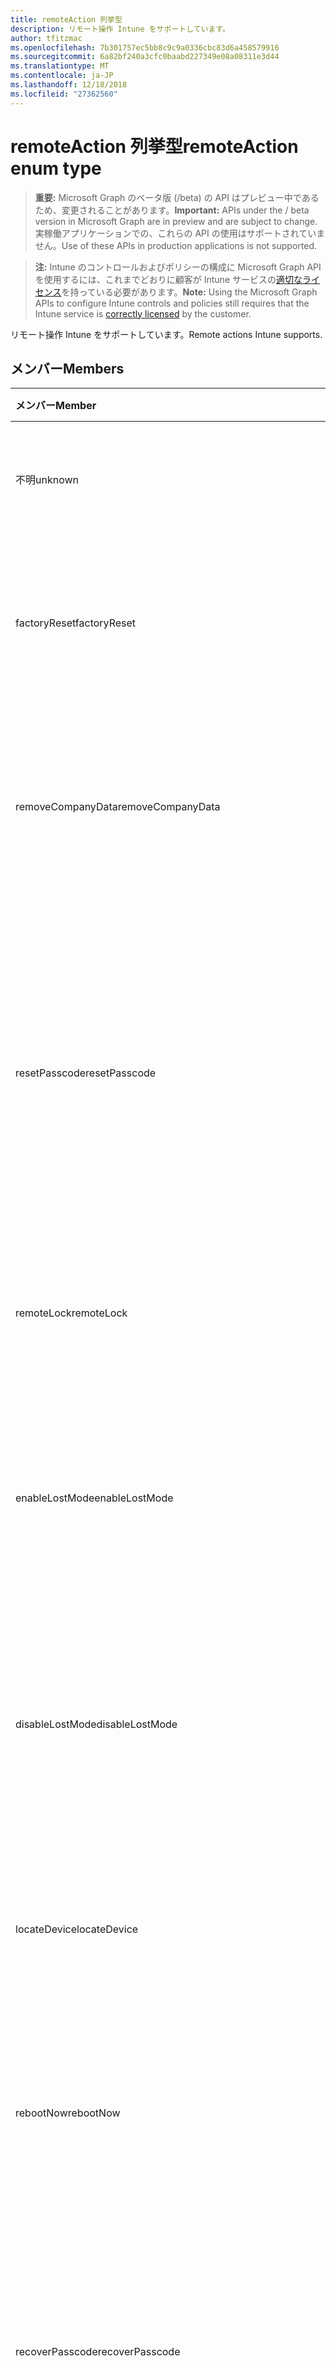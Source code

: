 ```yaml
---
title: remoteAction 列挙型
description: リモート操作 Intune をサポートしています。
author: tfitzmac
ms.openlocfilehash: 7b301757ec5bb8c9c9a0336cbc83d6a458579916
ms.sourcegitcommit: 6a82bf240a3cfc0baabd227349e08a08311e3d44
ms.translationtype: MT
ms.contentlocale: ja-JP
ms.lasthandoff: 12/18/2018
ms.locfileid: "27362560"
---
```

# <a name="remoteaction-enum-type"></a><span data-ttu-id="98c8c-103">remoteAction 列挙型</span><span class="sxs-lookup"><span data-stu-id="98c8c-103">remoteAction enum type</span></span>

> <span data-ttu-id="98c8c-104">**重要:** Microsoft Graph のベータ版 (/beta) の API はプレビュー中であるため、変更されることがあります。</span><span class="sxs-lookup"><span data-stu-id="98c8c-104">**Important:** APIs under the / beta version in Microsoft Graph are in preview and are subject to change.</span></span> <span data-ttu-id="98c8c-105">実稼働アプリケーションでの、これらの API の使用はサポートされていません。</span><span class="sxs-lookup"><span data-stu-id="98c8c-105">Use of these APIs in production applications is not supported.</span></span>

> <span data-ttu-id="98c8c-106">**注:** Intune のコントロールおよびポリシーの構成に Microsoft Graph API を使用するには、これまでどおりに顧客が Intune サービスの[適切なライセンス](https://go.microsoft.com/fwlink/?linkid=839381)を持っている必要があります。</span><span class="sxs-lookup"><span data-stu-id="98c8c-106">**Note:** Using the Microsoft Graph APIs to configure Intune controls and policies still requires that the Intune service is [correctly licensed](https://go.microsoft.com/fwlink/?linkid=839381) by the customer.</span></span>

<span data-ttu-id="98c8c-107">リモート操作 Intune をサポートしています。</span><span class="sxs-lookup"><span data-stu-id="98c8c-107">Remote actions Intune supports.</span></span>
## <a name="members"></a><span data-ttu-id="98c8c-108">メンバー</span><span class="sxs-lookup"><span data-stu-id="98c8c-108">Members</span></span>
|<span data-ttu-id="98c8c-109">メンバー</span><span class="sxs-lookup"><span data-stu-id="98c8c-109">Member</span></span>|<span data-ttu-id="98c8c-110">値</span><span class="sxs-lookup"><span data-stu-id="98c8c-110">Value</span></span>|<span data-ttu-id="98c8c-111">説明</span><span class="sxs-lookup"><span data-stu-id="98c8c-111">Description</span></span>|
|:---|:---|:---|
|<span data-ttu-id="98c8c-112">不明</span><span class="sxs-lookup"><span data-stu-id="98c8c-112">unknown</span></span>|<span data-ttu-id="98c8c-113">0</span><span class="sxs-lookup"><span data-stu-id="98c8c-113">0</span></span>|<span data-ttu-id="98c8c-114">ユーザーは、不明なアクションを開始します。</span><span class="sxs-lookup"><span data-stu-id="98c8c-114">User initiates an unknown action.</span></span>|
|<span data-ttu-id="98c8c-115">factoryReset</span><span class="sxs-lookup"><span data-stu-id="98c8c-115">factoryReset</span></span>|<span data-ttu-id="98c8c-116">1</span><span class="sxs-lookup"><span data-stu-id="98c8c-116">1</span></span>|<span data-ttu-id="98c8c-117">工場出荷時の動作を開始するユーザーは、デバイスをリセットします。</span><span class="sxs-lookup"><span data-stu-id="98c8c-117">User initiates an action to factory reset a device.</span></span> |
|<span data-ttu-id="98c8c-118">removeCompanyData</span><span class="sxs-lookup"><span data-stu-id="98c8c-118">removeCompanyData</span></span>|<span data-ttu-id="98c8c-119">2</span><span class="sxs-lookup"><span data-stu-id="98c8c-119">2</span></span>|<span data-ttu-id="98c8c-120">ユーザーは、デバイスから企業データを削除するアクションを開始します。</span><span class="sxs-lookup"><span data-stu-id="98c8c-120">User initiates an action to remove company data from a device.</span></span> |
|<span data-ttu-id="98c8c-121">resetPasscode</span><span class="sxs-lookup"><span data-stu-id="98c8c-121">resetPasscode</span></span>|<span data-ttu-id="98c8c-122">3</span><span class="sxs-lookup"><span data-stu-id="98c8c-122">3</span></span>|<span data-ttu-id="98c8c-123">ユーザーが、iOS デバイスのパスコードを削除するか、アプリのパスコードをリセットする操作を開始すると Windows のデバイスです。</span><span class="sxs-lookup"><span data-stu-id="98c8c-123">User initiates an action to remove the passcode of an iOS device, or reset the passcode of Android / Windows device.</span></span> |
|<span data-ttu-id="98c8c-124">remoteLock</span><span class="sxs-lookup"><span data-stu-id="98c8c-124">remoteLock</span></span>|<span data-ttu-id="98c8c-125">4</span><span class="sxs-lookup"><span data-stu-id="98c8c-125">4</span></span>|<span data-ttu-id="98c8c-126">ユーザーは、デバイスをリモート ロック操作を開始します。</span><span class="sxs-lookup"><span data-stu-id="98c8c-126">User initiates an action to remote lock a device.</span></span>|
|<span data-ttu-id="98c8c-127">enableLostMode</span><span class="sxs-lookup"><span data-stu-id="98c8c-127">enableLostMode</span></span>|<span data-ttu-id="98c8c-128">5</span><span class="sxs-lookup"><span data-stu-id="98c8c-128">5</span></span>|<span data-ttu-id="98c8c-129">ユーザーは、コールを管理する iOS デバイス上で失われたモードを有効にする操作を開始します。</span><span class="sxs-lookup"><span data-stu-id="98c8c-129">User initiates an action to enable lost mode on a supervised iOS device.</span></span>|
|<span data-ttu-id="98c8c-130">disableLostMode</span><span class="sxs-lookup"><span data-stu-id="98c8c-130">disableLostMode</span></span>|<span data-ttu-id="98c8c-131">6</span><span class="sxs-lookup"><span data-stu-id="98c8c-131">6</span></span>|<span data-ttu-id="98c8c-132">ユーザーは、コールを管理する iOS デバイス上で失われたモードを無効にする操作を開始します。</span><span class="sxs-lookup"><span data-stu-id="98c8c-132">User initiates an action to disable lost mode on a supervised iOS device.</span></span>|
|<span data-ttu-id="98c8c-133">locateDevice</span><span class="sxs-lookup"><span data-stu-id="98c8c-133">locateDevice</span></span>|<span data-ttu-id="98c8c-134">7</span><span class="sxs-lookup"><span data-stu-id="98c8c-134">7</span></span>|<span data-ttu-id="98c8c-135">ユーザーは、コールを管理する iOS デバイスを検索する操作を開始します。</span><span class="sxs-lookup"><span data-stu-id="98c8c-135">User initiates an action to locate a supervised iOS device.</span></span>|
|<span data-ttu-id="98c8c-136">rebootNow</span><span class="sxs-lookup"><span data-stu-id="98c8c-136">rebootNow</span></span>|<span data-ttu-id="98c8c-137">8</span><span class="sxs-lookup"><span data-stu-id="98c8c-137">8</span></span>|<span data-ttu-id="98c8c-138">ユーザーは、Windows のデバイスを再起動する操作を開始します。</span><span class="sxs-lookup"><span data-stu-id="98c8c-138">User initiates an action to reboot a Windows device.</span></span>|
|<span data-ttu-id="98c8c-139">recoverPasscode</span><span class="sxs-lookup"><span data-stu-id="98c8c-139">recoverPasscode</span></span>|<span data-ttu-id="98c8c-140">9</span><span class="sxs-lookup"><span data-stu-id="98c8c-140">9</span></span>|<span data-ttu-id="98c8c-141">ユーザーは、windows の電話デバイスでの作業の passport の pin をリセットするのにはアクションを開始します。</span><span class="sxs-lookup"><span data-stu-id="98c8c-141">User initiates an action to reset the pin for passport for work on windows phone device.</span></span>|
|<span data-ttu-id="98c8c-142">cleanWindowsDevice</span><span class="sxs-lookup"><span data-stu-id="98c8c-142">cleanWindowsDevice</span></span>|<span data-ttu-id="98c8c-143">10</span><span class="sxs-lookup"><span data-stu-id="98c8c-143">10</span></span>|<span data-ttu-id="98c8c-144">ユーザーは、windows のデバイスをクリーンアップする処理を開始します。</span><span class="sxs-lookup"><span data-stu-id="98c8c-144">User initiates an action to clean up windows device.</span></span>|
|<span data-ttu-id="98c8c-145">logoutSharedAppleDeviceActiveUser</span><span class="sxs-lookup"><span data-stu-id="98c8c-145">logoutSharedAppleDeviceActiveUser</span></span>|<span data-ttu-id="98c8c-146">11</span><span class="sxs-lookup"><span data-stu-id="98c8c-146">11</span></span>|<span data-ttu-id="98c8c-147">ユーザーは、共有の apple デバイス上の現在のユーザーをログアウトする操作を開始します。</span><span class="sxs-lookup"><span data-stu-id="98c8c-147">User initiates an action to log out current user on shared apple device.</span></span>|
|<span data-ttu-id="98c8c-148">quickScan</span><span class="sxs-lookup"><span data-stu-id="98c8c-148">quickScan</span></span>|<span data-ttu-id="98c8c-149">12</span><span class="sxs-lookup"><span data-stu-id="98c8c-149">12</span></span>|<span data-ttu-id="98c8c-150">ユーザーは、デバイス上のクイック スキャンを実行するアクションを開始します。</span><span class="sxs-lookup"><span data-stu-id="98c8c-150">User initiates an action to run quick scan on device.</span></span>|
|<span data-ttu-id="98c8c-151">fullScan</span><span class="sxs-lookup"><span data-stu-id="98c8c-151">fullScan</span></span>|<span data-ttu-id="98c8c-152">13</span><span class="sxs-lookup"><span data-stu-id="98c8c-152">13</span></span>|<span data-ttu-id="98c8c-153">ユーザーは、デバイスの完全なスキャンを実行するアクションを開始します。</span><span class="sxs-lookup"><span data-stu-id="98c8c-153">User initiates an action to run full scan on device.</span></span>|
|<span data-ttu-id="98c8c-154">windowsDefenderUpdateSignatures</span><span class="sxs-lookup"><span data-stu-id="98c8c-154">windowsDefenderUpdateSignatures</span></span>|<span data-ttu-id="98c8c-155">14</span><span class="sxs-lookup"><span data-stu-id="98c8c-155">14</span></span>|<span data-ttu-id="98c8c-156">ユーザーは、デバイス上のマルウェアの署名を更新する操作を開始します。</span><span class="sxs-lookup"><span data-stu-id="98c8c-156">User initiates an action to update malware signatures on device.</span></span>|
|<span data-ttu-id="98c8c-157">factoryResetKeepEnrollmentData</span><span class="sxs-lookup"><span data-stu-id="98c8c-157">factoryResetKeepEnrollmentData</span></span>|<span data-ttu-id="98c8c-158">15</span><span class="sxs-lookup"><span data-stu-id="98c8c-158">15</span></span>|<span data-ttu-id="98c8c-159">ユーザーは、登録データを保持することで、デバイスを操作リモート ワイプを開始します。</span><span class="sxs-lookup"><span data-stu-id="98c8c-159">User initiates an action remote wipe device with keeping enrollment data.</span></span>|
|<span data-ttu-id="98c8c-160">updateDeviceAccount</span><span class="sxs-lookup"><span data-stu-id="98c8c-160">updateDeviceAccount</span></span>|<span data-ttu-id="98c8c-161">16</span><span class="sxs-lookup"><span data-stu-id="98c8c-161">16</span></span>|<span data-ttu-id="98c8c-162">ユーザーは、デバイス上のアカウントを更新する操作を開始します。</span><span class="sxs-lookup"><span data-stu-id="98c8c-162">User initiates an action to update account on device.</span></span>|
|<span data-ttu-id="98c8c-163">automaticRedeployment</span><span class="sxs-lookup"><span data-stu-id="98c8c-163">automaticRedeployment</span></span>|<span data-ttu-id="98c8c-164">17</span><span class="sxs-lookup"><span data-stu-id="98c8c-164">17</span></span>|<span data-ttu-id="98c8c-165">ユーザーが automatice デバイスを再配置する操作を開始します。</span><span class="sxs-lookup"><span data-stu-id="98c8c-165">User initiates an action to automatice redeploy the device</span></span>|
|<span data-ttu-id="98c8c-166">シャット ダウン</span><span class="sxs-lookup"><span data-stu-id="98c8c-166">shutDown</span></span>|<span data-ttu-id="98c8c-167">18</span><span class="sxs-lookup"><span data-stu-id="98c8c-167">18</span></span>|<span data-ttu-id="98c8c-168">ユーザーは、デバイスをシャット ダウンする操作を開始します。</span><span class="sxs-lookup"><span data-stu-id="98c8c-168">User initiates an action to shut down the device.</span></span>|





